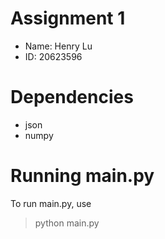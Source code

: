 # Assignment 1
- Name: Henry Lu
- ID: 20623596

# Dependencies
- json
- numpy

# Running main.py
To run main.py, use 
 >python main.py
